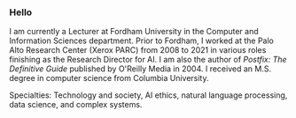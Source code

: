 ### Hello

I am currently a Lecturer at Fordham University in the Computer and Information Sciences department. Prior to Fordham, I worked at the Palo Alto Research Center (Xerox PARC) from 2008 to 2021 in various roles finishing as the Research Director for AI. I am also the author of _Postfix: The Definitive Guide_ published by O'Reilly Media in 2004. I received an M.S. degree in computer science from Columbia 
University.

Specialties: Technology and society, AI ethics, natural language processing, data science, and complex systems. 

<!--
**kdent/kdent** is a ✨ _special_ ✨ repository because its `README.md` (this file) appears on your GitHub profile.

Here are some ideas to get you started:

- 🔭 I’m currently working on ...
- 🌱 I’m currently learning ...
- 👯 I’m looking to collaborate on ...
- 🤔 I’m looking for help with ...
- 💬 Ask me about ...
- 📫 How to reach me: ...
- 😄 Pronouns: ...
- ⚡ Fun fact: ...
-->
